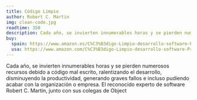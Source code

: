 ```yaml
---
title: Código Limpio
author: Robert C. Martin
img: clean-code.jpg
readtime: 350
description: Cada año, se invierten innumerables horas y se pierden numerosos recursos debido a código mal escrito, ralentizando el desarrollo, disminuyendo la productividad, generando graves fallos e incluso pudiendo acabar con la organización o empresa.
buy:
  spain: https://www.amazon.es/C%C3%B3digo-Limpio-desarrollo-software-Programaci%C3%B3n/dp/8441532109/ref=pd_bxgy_d_sccl_2/262-6381517-7376544?pd_rd_w=ua7Nd&content-id=amzn1.sym.7632b1d9-6a4c-4399-a38f-d30d80bcc2f4&pf_rd_p=7632b1d9-6a4c-4399-a38f-d30d80bcc2f4&pf_rd_r=6F8ANTKNVWHNQPR855TW&pd_rd_wg=YfuGu&pd_rd_r=e5c2584e-a84a-4e12-a783-02ac7e04c784&pd_rd_i=8441532109&psc=1
  usa: https://www.amazon.com/C%C3%B3digo-Limpio-desarrollo-software-Programaci%C3%B3n/dp/8441532109/ref=pd_bxgy_d_sccl_2/262-6381517-7376544?pd_rd_w=ua7Nd&content-id=amzn1.sym.7632b1d9-6a4c-4399-a38f-d30d80bcc2f4&pf_rd_p=7632b1d9-6a4c-4399-a38f-d30d80bcc2f4&pf_rd_r=6F8ANTKNVWHNQPR855TW&pd_rd_wg=YfuGu&pd_rd_r=e5c2584e-a84a-4e12-a783-02ac7e04c784&pd_rd_i=8441532109&psc=1
---
```

Cada año, se invierten innumerables horas y se pierden numerosos recursos debido a código mal escrito, ralentizando el desarrollo, disminuyendo la productividad, generando graves fallos e incluso pudiendo acabar con la organización o empresa. El reconocido experto de software Robert C. Martin, junto con sus colegas de Object